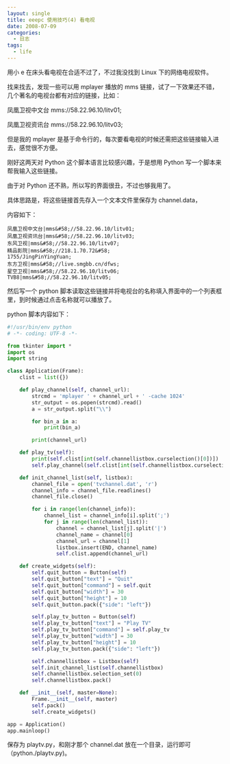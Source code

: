 ```yaml
---
layout: single
title: eeepc 使用技巧(4) 看电视
date: 2008-07-09
categories:
  - 日志
tags:
  - life
---
```


用小 e 在床头看电视在合适不过了，不过我没找到 Linux 下的网络电视软件。

找来找去，发现一些可以用 mplayer 播放的 mms 链接，试了一下效果还不错，几个著名的电视台都有对应的链接，比如：

凤凰卫视中文台 mms&#58;//58.22.96.10/litv01;

凤凰卫视资讯台 mms&#58;//58.22.96.10/litv03;

但是我的 mplayer 是基于命令行的，每次要看电视的时候还需把这些链接输入进去，感觉很不方便。

刚好这两天对 Python 这个脚本语言比较感兴趣，于是想用 Python 写一个脚本来帮我输入这些链接。

由于对 Python 还不熟，所以写的界面很丑，不过也够我用了。

具体思路是，将这些链接首先存入一个文本文件里保存为 channel.data，

内容如下：

```
凤凰卫视中文台|mms&#58;//58.22.96.10/litv01;
凤凰卫视资讯台|mms&#58;//58.22.96.10/litv03;
东风卫视|mms&#58;//58.22.96.10/litv07;
精品影院|mms&#58;//218.1.70.72&#58;
1755/JingPinYingYuan;
东方卫视|mms&#58;//live.smgbb.cn/dfws;
星空卫视|mms&#58;//58.22.96.10/litv06;
TVB8|mms&#58;//58.22.96.10/litv05;
```

然后写一个 python 脚本读取这些链接并将电视台的名称填入界面中的一个列表框里，到时候通过点击名称就可以播放了。

python 脚本内容如下：

```python
#!/usr/bin/env python
# -*- coding: UTF-8 -*-

from tkinter import *
import os
import string

class Application(Frame):
    clist = list({})

    def play_channel(self, channel_url):
        strcmd = 'mplayer ' + channel_url + ' -cache 1024'
        str_output = os.popen(strcmd).read()
        a = str_output.split("\\")

        for bin_a in a:
            print(bin_a)

        print(channel_url)

    def play_tv(self):
        print(self.clist[int(self.channellistbox.curselection()[0])])
        self.play_channel(self.clist[int(self.channellistbox.curselection()[0])])

    def init_channel_list(self, listbox):
        channel_file = open('tvchannel.dat', 'r')
        channel_info = channel_file.readlines()
        channel_file.close()

        for i in range(len(channel_info)):
            channel_list = channel_info[i].split(';')
            for j in range(len(channel_list)):
                channel = channel_list[j].split('|')
                channel_name = channel[0]
                channel_url = channel[1]
                listbox.insert(END, channel_name)
                self.clist.append(channel_url)

    def create_widgets(self):
        self.quit_button = Button(self)
        self.quit_button["text"] = "Quit"
        self.quit_button["command"] = self.quit
        self.quit_button["width"] = 30
        self.quit_button["height"] = 10
        self.quit_button.pack({"side": "left"})

        self.play_tv_button = Button(self)
        self.play_tv_button["text"] = "Play TV"
        self.play_tv_button["command"] = self.play_tv
        self.play_tv_button["width"] = 30
        self.play_tv_button["height"] = 10
        self.play_tv_button.pack({"side": "left"})

        self.channellistbox = Listbox(self)
        self.init_channel_list(self.channellistbox)
        self.channellistbox.selection_set(0)
        self.channellistbox.pack()

    def __init__(self, master=None):
        Frame.__init__(self, master)
        self.pack()
        self.create_widgets()

app = Application()
app.mainloop()
```

保存为 playtv.py，和刚才那个 channel.dat 放在一个目录，运行即可（python./playtv.py)。

